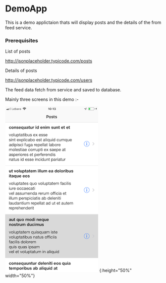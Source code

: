 # DemoApp
This is a demo applictaion thats will display posts and the details of the from feed service.

### Prerequisites


List of posts

http://jsonplaceholder.typicode.com/posts

Details of posts

http://jsonplaceholder.typicode.com/users

The feed data fetch from service and saved to database.

Mainly three screens in this demo :- 

![Screenshot](screenshot.png) {:height="50%" width="50%"}


